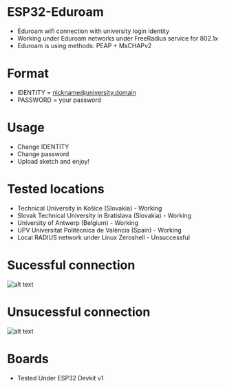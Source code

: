 # ESP32-Eduroam
* Eduroam wifi connection with university login identity
* Working under Eduroam networks under FreeRadius service for 802.1x
* Eduroam is using methods: PEAP + MsCHAPv2

# Format
* IDENTITY = nickname@university.domain
* PASSWORD = your password

# Usage
* Change IDENTITY
* Change password
* Upload sketch and enjoy!

# Tested locations
* Technical University in Košice (Slovakia) - Working
* Slovak Technical University in Bratislava (Slovakia) - Working
* University of Antwerp (Belgium) - Working
* UPV Universitat Politècnica de València (Spain) - Working
* Local RADIUS network under Linux Zeroshell - Unsuccessful

# Sucessful connection
 ![alt text](https://i.nahraj.to/f/24Kc.png)
# Unsucessful connection
 ![alt text](https://camo.githubusercontent.com/87e47d1b27f4e8ace87423e40e8edbce7983bafa/68747470733a2f2f692e6e616872616a2e746f2f662f323435572e504e47)

# Boards
* Tested Under ESP32 Devkit v1
